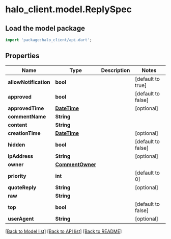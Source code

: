# halo_client.model.ReplySpec

## Load the model package
```dart
import 'package:halo_client/api.dart';
```

## Properties
Name | Type | Description | Notes
------------ | ------------- | ------------- | -------------
**allowNotification** | **bool** |  | [default to true]
**approved** | **bool** |  | [default to false]
**approvedTime** | [**DateTime**](DateTime.md) |  | [optional] 
**commentName** | **String** |  | 
**content** | **String** |  | 
**creationTime** | [**DateTime**](DateTime.md) |  | [optional] 
**hidden** | **bool** |  | [default to false]
**ipAddress** | **String** |  | [optional] 
**owner** | [**CommentOwner**](CommentOwner.md) |  | 
**priority** | **int** |  | [default to 0]
**quoteReply** | **String** |  | [optional] 
**raw** | **String** |  | 
**top** | **bool** |  | [default to false]
**userAgent** | **String** |  | [optional] 

[[Back to Model list]](../README.md#documentation-for-models) [[Back to API list]](../README.md#documentation-for-api-endpoints) [[Back to README]](../README.md)


